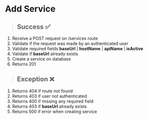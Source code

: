 # Add Service

> ## Success ✅

1. Receive a POST request on /services route
2. Validate if the request was made by an authenticated user
3. Validate required fields **baseUrl** | **hostName** | **apiName** | **isActive**
5. Validate if **baseUrl** already exists
6. Create a service on database
7. Returns 201

> ## Exception ❌

1. Returns 404 if route not found
2. Returns 403 if user not authenticated
3. Returns 400 if missing any required field
4. Returns 403 if **baseUrl** already exists
5. Returns 500 if error when creating service